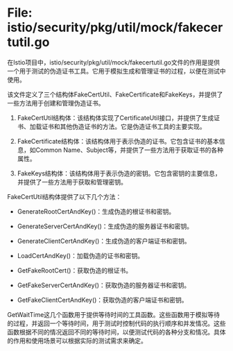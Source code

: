 # File: istio/security/pkg/util/mock/fakecertutil.go

在Istio项目中，istio/security/pkg/util/mock/fakecertutil.go文件的作用是提供一个用于测试的伪造证书工具。它用于模拟生成和管理证书的过程，以便在测试中使用。

该文件定义了三个结构体FakeCertUtil、FakeCertificate和FakeKeys，并提供了一些方法用于创建和管理伪造证书。

1. FakeCertUtil结构体：该结构体实现了CertificateUtil接口，并提供了生成证书、加载证书和其他伪造证书的方法。它是伪造证书工具的主要实现。

2. FakeCertificate结构体：该结构体用于表示伪造的证书。它包含证书的基本信息，如Common Name、Subject等，并提供了一些方法用于获取证书的各种属性。

3. FakeKeys结构体：该结构体用于表示伪造的密钥。它包含密钥的主要信息，并提供了一些方法用于获取和管理密钥。

FakeCertUtil结构体提供了以下几个方法：

- GenerateRootCertAndKey()：生成伪造的根证书和密钥。

- GenerateServerCertAndKey()：生成伪造的服务器证书和密钥。

- GenerateClientCertAndKey()：生成伪造的客户端证书和密钥。

- LoadCertAndKey()：加载伪造的证书和密钥。

- GetFakeRootCert()：获取伪造的根证书。

- GetFakeServerCertAndKey()：获取伪造的服务器证书和密钥。

- GetFakeClientCertAndKey()：获取伪造的客户端证书和密钥。

GetWaitTime这几个函数用于提供等待时间的工具函数。这些函数用于模拟等待的过程，并返回一个等待时间，用于测试时控制代码的执行顺序和并发情况。这些函数根据不同的情况返回不同的等待时间，以便测试代码的各种分支和情况。具体的作用和使用场景可以根据实际的测试需求来确定。

